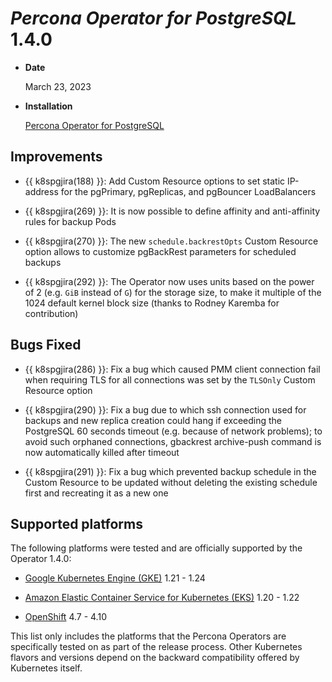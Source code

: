 # *Percona Operator for PostgreSQL* 1.4.0

* **Date**

    March 23, 2023

* **Installation**

    [Percona Operator for PostgreSQL](../index.md#installation-guides)

## Improvements

* {{ k8spgjira(188) }}: Add Custom Resource options to set static IP-address for the pgPrimary, pgReplicas, and pgBouncer LoadBalancers

* {{ k8spgjira(269) }}: It is now possible to define affinity and anti-affinity rules for backup Pods

* {{ k8spgjira(270) }}: The new `schedule.backrestOpts` Custom Resource option allows to customize pgBackRest parameters for scheduled backups

* {{ k8spgjira(292) }}: The Operator now uses units based on the power of 2 (e.g. `GiB` instead of `G`) for the storage size, to make it multiple of the 1024 default kernel block size (thanks to Rodney Karemba for contribution)

## Bugs Fixed

* {{ k8spgjira(286) }}: Fix a bug which caused PMM client connection fail when requiring TLS for all connections was set by the `TLSOnly` Custom Resource option

* {{ k8spgjira(290) }}: Fix a bug due to which ssh connection used for backups and new replica creation could hang if exceeding the PostgreSQL 60 seconds timeout (e.g. because of network problems); to avoid such orphaned connections, gbackrest archive-push command is now automatically killed after timeout

* {{ k8spgjira(291) }}: Fix a bug which prevented backup schedule in the Custom Resource to be updated  without deleting the existing schedule first and recreating it as a new one

## Supported platforms

The following platforms were tested and are officially supported by the Operator
1.4.0:


* [Google Kubernetes Engine (GKE)](https://cloud.google.com/kubernetes-engine) 1.21 - 1.24

* [Amazon Elastic Container Service for Kubernetes (EKS)](https://aws.amazon.com) 1.20 - 1.22

* [OpenShift](https://www.redhat.com/en/technologies/cloud-computing/openshift) 4.7 - 4.10

This list only includes the platforms that the Percona Operators are specifically tested on as part of the release process. Other Kubernetes flavors and versions depend on the backward compatibility offered by Kubernetes itself.
